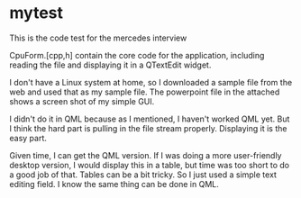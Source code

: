 # mytest

This is the code test for the mercedes interview

CpuForm.[cpp,h] contain the core code for the application, including reading the file and displaying it in a QTextEdit widget.

I don't have a Linux system at home, so I downloaded a sample file from the web and used that as my sample file. The powerpoint file in the attached shows a screen shot of my simple GUI.
 
I didn't do it in QML because as I mentioned, I haven't worked QML yet. But I think the hard part is pulling in the file stream properly. Displaying it is the easy part.
 
Given time, I can get the QML version. If I was doing a more user-friendly desktop version, I would display this in a table, but time was too short to do a good job of that. Tables can be a bit tricky. So I just used a simple text editing field. I know the same thing can be done in QML.
 
